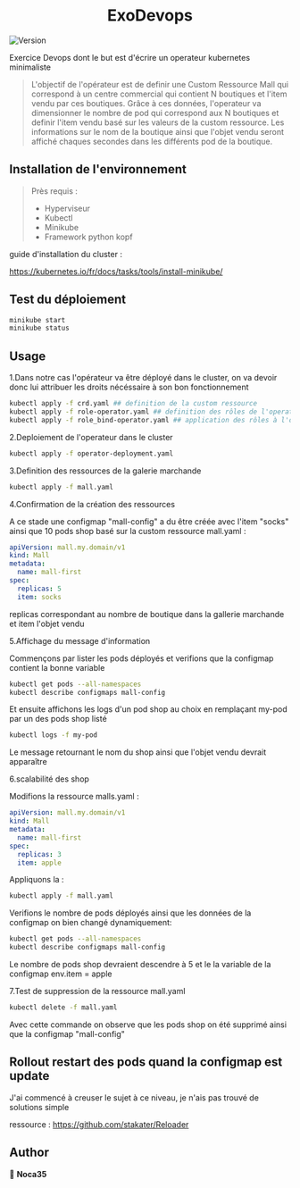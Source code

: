 <h1 align="center">ExoDevops</h1>
<p>
  <img alt="Version" src="https://img.shields.io/badge/version-0.1-blue.svg?cacheSeconds=2592000" />
</p>

Exercice Devops dont le but est d'écrire un operateur kubernetes minimaliste

> L'objectif de l'opérateur est de definir une Custom Ressource Mall qui correspond à un centre commercial qui contient N boutiques et l'item vendu par ces boutiques.
> Grâce à ces données, l'operateur va dimensionner le nombre de pod qui correspond aux N boutiques et definir l'item vendu basé sur les valeurs de la custom ressource.
> Les informations sur le nom de la boutique ainsi que l'objet vendu seront affiché chaques secondes dans les différents pod de la boutique. 

## Installation de l'environnement

> Près requis :
>	* Hyperviseur
>	* Kubectl
>	* Minikube
>	* Framework python kopf	

guide d'installation du cluster :

https://kubernetes.io/fr/docs/tasks/tools/install-minikube/

## Test du déploiement

```sh
minikube start
minikube status
```

## Usage

1.Dans notre cas l'opérateur va être déployé dans le cluster, on va devoir donc lui attribuer les droits nécéssaire à son bon fonctionnement

```sh
kubectl apply -f crd.yaml ## definition de la custom ressource
kubectl apply -f role-operator.yaml ## definition des rôles de l'operateur
kubectl apply -f role_bind-operator.yaml ## application des rôles à l'operateur 
```
2.Deploiement de l'operateur dans le cluster

```sh
kubectl apply -f operator-deployment.yaml
```

3.Definition des ressources de la galerie marchande

```sh
kubectl apply -f mall.yaml
```

4.Confirmation de la création des ressources

A ce stade une configmap "mall-config" a du être créée avec l'item "socks" ainsi que 10 pods shop basé sur la custom ressource mall.yaml :

```yaml
apiVersion: mall.my.domain/v1
kind: Mall
metadata:
  name: mall-first
spec:
  replicas: 5
  item: socks
```

replicas correspondant au nombre de boutique dans la gallerie marchande et item l'objet vendu

5.Affichage du message d'information

Commençons par lister les pods déployés et verifions que la configmap contient la bonne variable 

```sh
kubectl get pods --all-namespaces
kubectl describe configmaps mall-config
```

Et ensuite affichons les logs d'un pod shop au choix en remplaçant my-pod par un des pods shop listé

```sh
kubectl logs -f my-pod
```

Le message retournant le nom du shop ainsi que l'objet vendu devrait apparaître

6.scalabilité des shop

Modifions la ressource malls.yaml :

```yaml
apiVersion: mall.my.domain/v1
kind: Mall
metadata:
  name: mall-first
spec:
  replicas: 3
  item: apple
```

Appliquons la :

```sh
kubectl apply -f mall.yaml
```

Verifions le nombre de pods déployés ainsi que les données de la configmap on bien changé dynamiquement:

```sh
kubectl get pods --all-namespaces
kubectl describe configmaps mall-config

```
Le nombre de pods shop devraient descendre à 5 et le la variable de la configmap env.item = apple


7.Test de suppression de la ressource mall.yaml

```sh
kubectl delete -f mall.yaml
```

Avec cette commande on observe que les pods shop on été supprimé ainsi que la configmap "mall-config"


## Rollout restart des pods quand la configmap est update

J'ai commencé à creuser le sujet à ce niveau, je n'ais pas trouvé de solutions simple 

ressource : https://github.com/stakater/Reloader


## Author

👤 **Noca35**

